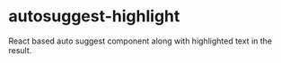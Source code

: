 # autosuggest-highlight
React based auto suggest component along with highlighted text in the result.
